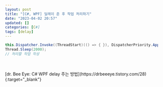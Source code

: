 ```yaml
---
layout: post
title: "[C#, WPF] 딜레이 준 후 작업 처리하기"
date: "2023-04-02 20:57"
updated: []
categories: [C#]
tags: [delay]
---
```


```csharp
this.Dispatcher.Invoke((ThreadStart)(() => { }), DispatcherPriority.ApplicationIdle);
Thread.Sleep(2000);
// 처리할 작업 작성
```
<br>
<br>
[dr. Bee Eye: C# WPF delay 주는 방법](https://drbeeeye.tistory.com/28){:target="_blank"}
